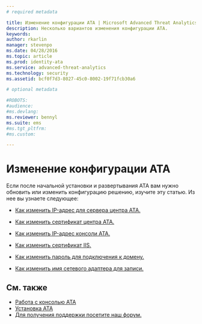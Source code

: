 ```yaml
---
# required metadata

title: Изменение конфигурации ATA | Microsoft Advanced Threat Analytics
description: Несколько вариантов изменения конфигурации ATA.
keywords:
author: rkarlin
manager: stevenpo
ms.date: 04/28/2016
ms.topic: article
ms.prod: identity-ata
ms.service: advanced-threat-analytics
ms.technology: security
ms.assetid: bcf0f7d3-8027-45c0-8002-19f71fcb30a6

# optional metadata

#ROBOTS:
#audience:
#ms.devlang:
ms.reviewer: bennyl
ms.suite: ems
#ms.tgt_pltfrm:
#ms.custom:

---
```


# Изменение конфигурации ATA

Если после начальной установки и развертывания ATA вам нужно обновить или изменить конфигурацию решению, изучите эту статью. Из нее вы узнаете следующее:

-   [Как изменить IP-адрес для сервера центра ATA.](modifying-ata-config-centerip.md)

-   [Как изменить сертификат центра ATA.](modifying-ata-config-centercert.md)

-   [Как изменить IP-адрес консоли ATA.](modifying-ata-config-consoleip.md)

-   [Как изменить сертификат IIS.](modifying-ata-config-iiscert.md)

-   [Как изменить пароль для подключения к домену.](modifying-ata-config-dcpassword.md)

-   [Как изменить имя сетевого адаптера для записи.](modifying-ata-config-nicname.md)

## См. также
- [Работа с консолью ATA](/advanced-threat-analytics/understand/working-with-ata-console)
- [Установка ATA](install-ata.md)
- [Для получения поддержки посетите наш форум.](https://social.technet.microsoft.com/Forums/security/en-US/home?forum=mata)


<!--HONumber=Apr16_HO2-->


